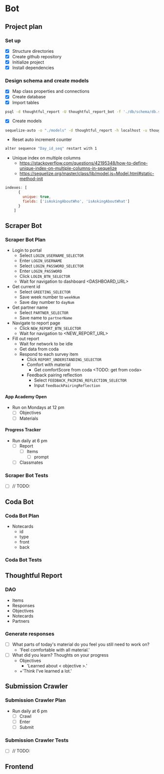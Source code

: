 # Bot

## Project plan

### Set up

- [x] Structure directories
- [x] Create github repository
- [x] Initialize project
- [x] Install dependencies

### Design schema and create models

- [x] Map class properties and connections
- [x] Create database
- [x] Import tables

```bash
psql -d thoughtful_report -U thoughtful_report_bot -f './db/schema/db.sql'
```

- [x] Create models

```bash
sequelize-auto -o "./models" -d thoughtful_report -h localhost -u thoughtful_report_bot -p 5432 -x "Z36iU@ft&f1u" -e "postgres"
```

- Reset auto increment counter

```bash
alter sequence "Day_id_seq" restart with 1
```

- Unique index on multiple columns
  - <https://stackoverflow.com/questions/42195348/how-to-define-unique-index-on-multiple-columns-in-sequelize>
  - <https://sequelize.org/master/class/lib/model.js~Model.html#static-method-init>

```js
indexes: [
      {
        unique: true,
        fields: ['isAskingAboutWho', 'isAskingAboutWhat']
      }
    ]
```

## Scraper Bot

### Scraper Bot Plan

- Login to portal
  - Select `LOGIN_USERNAME_SELECTOR`
  - Enter `LOGIN_USERNAME`
  - Select `LOGIN_PASSWORD_SELECTOR`
  - Enter `LOGIN_PASSWORD`
  - Click `LOGIN_BTN_SELECTOR`
  - Wait for navigation to dashboard <DASHBOARD_URL>
- Get current id
  - Select `GREETING_SELECTOR`
  - Save week number to `weekNum`
  - Save day number to `dayNum`
- Get partner name
  - Select `PARTNER_SELECTOR`
  - Save name to `partnerName`
- Navigate to report page
  - Click `NEW_REPORT_BTN_SELECTOR`
  - Wait for navigation to <NEW_REPORT_URL>
- Fill out report
  - Wait for network to be idle
  - Get data from coda
  - Respond to each survey item
    - Click `REPORT_UNDERSTANDING_SELECTOR`
    - Comfort with material
      - Get comfortScore from coda <TODO: get from coda>
    - Feedback pairing reflection
      - Select `FEEDBACK_PAIRING_REFLECTION_SELECTOR`
      - Input `feedbackPairingReflection`

#### App Academy Open

- Run on Mondays at 12 pm
  - [ ] Objectives
  - [ ] Materials

#### Progress Tracker

- Run daily at 6 pm
  - [ ] Report
    - [ ] Items
      - [ ] prompt
  - [ ] Classmates

### Scraper Bot Tests

- [ ] // TODO:

## Coda Bot

### Coda Bot Plan

- Notecards
  - id
  - type
  - front
  - back

### Coda Bot Tests

## Thoughtful Report

### DAO

- Items
- Responses
- Objectives
- Notecards
- Partners

### Generate responses

- [ ] What parts of today's material do you feel you still need to work on?
  - 'Feel comfortable with all material.'
- [ ] What did you learn? Thoughts on your progress
  - Objectives
    - 'Learned about < objective >.'
  - +'Think I've learned a lot.'

## Submission Crawler

### Submission Crawler Plan

- Run daily at 6 pm
  - [ ] Crawl
  - [ ] Enter
  - [ ] Submit

### Submission Crawler Tests

- [ ] // TODO:

## Frontend
